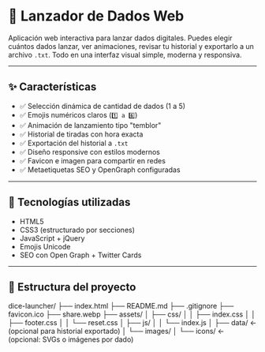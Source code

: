 # 🎲 Lanzador de Dados Web

Aplicación web interactiva para lanzar dados digitales. Puedes elegir cuántos dados lanzar, ver animaciones, revisar tu historial y exportarlo a un archivo `.txt`. Todo en una interfaz visual simple, moderna y responsiva.

---

## ✨ Características

- ✅ Selección dinámica de cantidad de dados (1 a 5)
- ✅ Emojis numéricos claros (`1️⃣ a 6️⃣`)
- ✅ Animación de lanzamiento tipo "temblor"
- ✅ Historial de tiradas con hora exacta
- ✅ Exportación del historial a `.txt`
- ✅ Diseño responsive con estilos modernos
- ✅ Favicon e imagen para compartir en redes
- ✅ Metaetiquetas SEO y OpenGraph configuradas

---

## 🧠 Tecnologías utilizadas

- HTML5
- CSS3 (estructurado por secciones)
- JavaScript + jQuery
- Emojis Unicode
- SEO con Open Graph + Twitter Cards

---

## 📁 Estructura del proyecto
dice-launcher/
├── index.html
├── README.md
├── .gitignore
├── favicon.ico
├── share.webp
├── assets/
│ ├── css/
│ │ ├── index.css
│ │ ├── footer.css
│ │ └── reset.css
│ ├── js/
│ │ └── index.js
│ ├── data/ ← (opcional para historial exportado)
│ └── images/
│ └── icons/ ← (opcional: SVGs o imágenes por dado)
